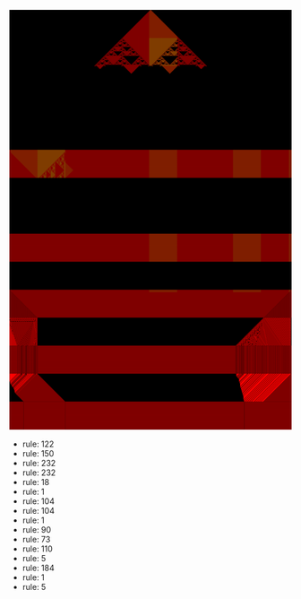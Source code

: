 ![photo](./output.png) 
 * rule: 122
* rule: 150
* rule: 232
* rule: 232
* rule: 18
* rule: 1
* rule: 104
* rule: 104
* rule: 1
* rule: 90
* rule: 73
* rule: 110
* rule: 5
* rule: 184
* rule: 1
* rule: 5
